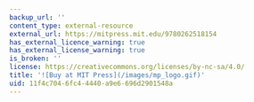```yaml
---
backup_url: ''
content_type: external-resource
external_url: https://mitpress.mit.edu/9780262518154
has_external_licence_warning: true
has_external_license_warning: true
is_broken: ''
license: https://creativecommons.org/licenses/by-nc-sa/4.0/
title: '![Buy at MIT Press](/images/mp_logo.gif)'
uid: 11f4c704-6fc4-4440-a9e6-696d2901548a
---
```

